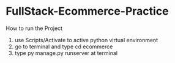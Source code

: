 # FullStack-Ecommerce-Practice

How to run the Project
1. use Scripts/Activate to active python virtual environment
2. go to terminal and type cd ecommerce
3. type py manage.py runserver at terminal
